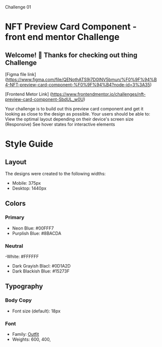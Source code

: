 
Challenge 01

# NFT Preview Card Component - front end mentor Challenge

## Welcome! 👋 Thanks for checking out thing Challenge

[Figma file link] 
(https://www.figma.com/file/QENothATS9j7D0INV5bmun/%F0%9F%94%B4-NFT-preview-card-component-%F0%9F%94%B4?node-id=3%3A35)

[Frontend Metor Link] 
(https://www.frontendmentor.io/challenges/nft-preview-card-component-SbdUL_w0U)

Your challenge is to build out this preview card component and get it looking as close to the design as possible. Your users should be able to:
View the optimal layout depending on their device's screen size (Responsive)
See hover states for interactive elements

# Style Guide

## Layout

The designs were created to the following widths:

- Mobile: 375px
- Desktop: 1440px

## Colors

### Primary

- Neon Blue: #00FFF7
- Purplish Blue: #8BACDA

### Neutral

-White: #FFFFFF
- Dark Grayish Blacl: #0D1A2D
- Dark Blackish Blue: #15273F

## Typography

### Body Copy

- Font size (default): 18px

### Font

- Family: [Outfit](https://fonts.google.com/specimen/Outfit?query=Outfit)
- Weights: 600, 400, 


